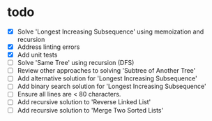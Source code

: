 # todo

- [x] Solve 'Longest Increasing Subsequence' using memoization and recursion
- [x] Address linting errors
- [x] Add unit tests
- [ ] Solve 'Same Tree' using recursion (DFS)
- [ ] Review other approaches to solving 'Subtree of Another Tree'
- [ ] Add alternative solution for 'Longest Increasing Subsequence'
- [ ] Add binary search solution for 'Longest Increasing Subsequence'
- [ ] Ensure all lines are &lt; 80 characters.
- [ ] Add recursive solution to 'Reverse Linked List'
- [ ] Add recursive solution to 'Merge Two Sorted Lists'
